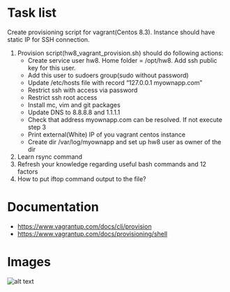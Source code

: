 # Task list

Create provisioning script for vagrant(Centos 8.3). Instance should have static IP for SSH connection.

1. Provision script(hw8_vagrant_provision.sh) should do following actions:
    * Create service user hw8. Home folder = /opt/hw8. Add ssh public key for           this user.
    * Add this user to sudoers group(sudo without password)
    * Update /etc/hosts file with record “127.0.0.1 myownapp.com”
    * Restrict ssh with access via password
    * Restrict ssh root access
    * Install mc, vim and git packages
    * Update DNS to 8.8.8.8 and 1.1.1.1
    * Check that address myownapp.com can be resolved. If not execute step 3
    * Print external(White) IP of you vagrant centos instance
    * Create dir /var/log/myownapp and set up hw8 user as owner of the dir
2. Learn rsync command
3. Refresh your knowledge regarding useful bash commands and 12 factors
4. How to put iftop command output to the file?

# Documentation

* https://www.vagrantup.com/docs/cli/provision
* https://www.vagrantup.com/docs/provisioning/shell

# Images

![alt text](https://i.ibb.co/41qLNS4/Screenshot-2021-02-21-at-15-58-44.png)
